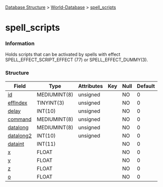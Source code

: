 [Database Structure](Database-Structure) > [World-Database](World-Database) > [spell_scripts](spell_scripts)

# spell\_scripts

### Information

Holds scripts that can be activated by spells with effect SPELL\_EFFECT\_SCRIPT\_EFFECT (77) or SPELL\_EFFECT\_DUMMY(3).

### Structure

| Field                            | Type         | Attributes   | Key | Null | Default |
|----------------------------------|--------------|--------------|-----|------|---------|
| [id](scripts#id)                 | MEDIUMINT(8) | unsigned     |     | NO   | 0       |
| [effIndex](scripts#effindex)     | TINYINT(3)   | unsigned     |     | NO   | 0       |
| [delay](scripts#delay)           | INT(10)      | unsigned     |     | NO   | 0       |
| [command](scripts#command)       | MEDIUMINT(8) | unsigned     |     | NO   | 0       |
| [datalong](scripts#otherfields)  | MEDIUMINT(8) | unsigned     |     | NO   | 0       |
| [datalong2](scripts#otherfields) | INT(10)      | unsigned     |     | NO   | 0       |
| [dataint](scripts#otherfields)   | INT(11)      |              |     | NO   | 0       |
| [x](scripts#otherfields)         | FLOAT        |              |     | NO   | 0       |
| [y](scripts#otherfields)         | FLOAT        |              |     | NO   | 0       |
| [z](scripts#otherfields)         | FLOAT        |              |     | NO   | 0       |
| [o](scripts#otherfields)         | FLOAT        |              |     | NO   | 0       |

